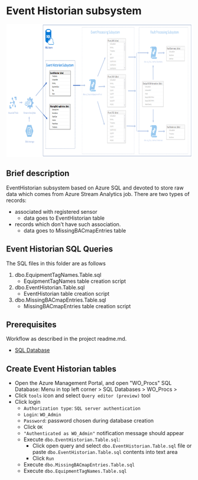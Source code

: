 # Event Historian subsystem #

<img src="Images/event_historian.png" width="879" height="360">

## Brief description
EventHistorian subsystem based on Azure SQL and devoted to store raw data which comes from Azure Stream Analytics job. 
There are two types of records: 
 * associated with registered sensor
	 * data goes to EventHistorian table
 * records which don't have such association.
	 * data goes to MissingBACmapEntries table


## Event Historian SQL Queries ##
The SQL files in this folder are as follows 

1. dbo.EquipmentTagNames.Table.sql
	* EquipmentTagNames table creation script
2. dbo.EventHistorian.Table.sql
	* EventHistorian table creation script
3. dbo.MissingBACmapEntries.Table.sql
	* MissingBACmapEntries table creation script


## Prerequisites ##
Workflow as described in the project readme.md.

* [SQL Database](../readme.md#Create-Azure-SQL-Database)

## Create Event Historian tables ##
* Open the Azure Management Portal, and open "WO_Procs" SQL Database: Menu in top left corner > SQL Databases > WO_Procs >
* Click `tools` icon and select `Query editor (preview)` tool
* Click login
	* `Authorization type`: `SQL server authentication`
	* `Login`: `WO_Admin`
	* `Password`: password chosen during database creation
	* Click `OK`
	* `"Authenticated as WO_Admin"` notification message should appear
	* Execute `dbo.EventHistorian.Table.sql`:
		* Click open query and select `dbo.EventHistorian.Table.sql` file or paste `dbo.EventHistorian.Table.sql` contents into text area
		* Click `Run`
	* Execute `dbo.MissingBACmapEntries.Table.sql`
	* Execute `dbo.EquipmentTagNames.Table.sql`



